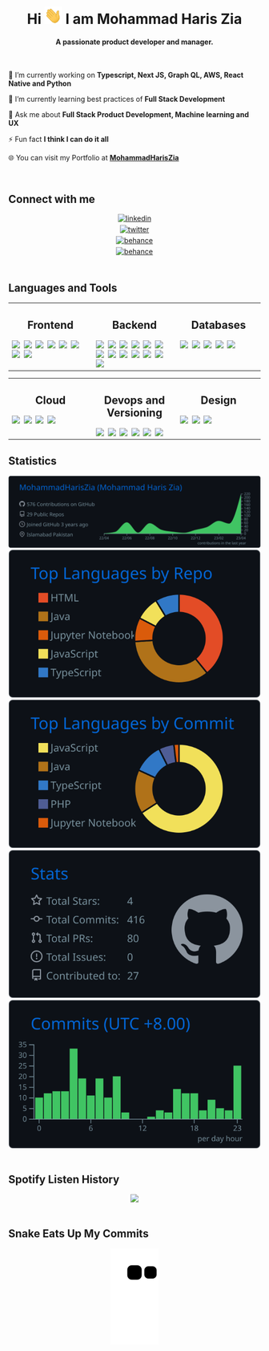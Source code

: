 <h1 align="center">Hi <img width="35" src="https://github.com/1999AZZAR/1999AZZAR/blob/main/resources/img/waving.gif"> I am Mohammad Haris Zia </h1>
<h4 align="center">A passionate product developer and manager.</h4>

<br/>

 <div>
      <p>🔭 I’m currently working on <b>Typescript, Next JS, Graph QL, AWS, React Native and Python</b></p>
      <p>🌱 I’m currently learning best practices of <b>Full Stack Development</b></p>
      <p>💬 Ask me about <b>Full Stack Product Development, Machine learning and UX</b></p>
      <p>⚡ Fun fact <b>I think I can do it all</b></p>
      <p>🌐 You can visit my Portfolio at <a href="https://mohammadhariszia.vercel.app" target="_blank"><b>MohammadHarisZia</b></a></p>
 </div>
 
<br/>
 
## Connect with me  
<div align="center">
  <a href="https://www.linkedin.com/in/mohammadhariszia/" target="_blank">
    <img src=https://img.shields.io/badge/linkedin-%231E77B5.svg?&style=for-the-badge&logo=linkedin&logoColor=white alt=linkedin style="margin-bottom: 5px;" />
  </a>
<br/>
  
  <a href="https://twitter.com/MohammadHarisZ2" target="_blank">
    <img src=https://img.shields.io/badge/twitter-%2300acee.svg?&style=for-the-badge&logo=twitter&logoColor=white alt=twitter style="margin-bottom: 5px;" />
  </a>
<br/>
  
  <a href=https://www.behance.net/muhammazia4 target="_blank">
    <img src=https://img.shields.io/badge/-Behance-blue?style=for-the-badge&logo=behance&logoColor=white alt=behance style="margin-bottom: 5px;" />
  </a>
<br/>
  
  <a href="mailto:mohammadhariszia@gmail.com" target="_blank">
    <img src=https://img.shields.io/badge/Gmail-D14836?style=for-the-badge&logo=gmail&logoColor=white alt=behance style="margin-bottom: 5px;" />
  </a>
<br/>
  
</div>  

<br/>

## Languages and Tools

<table>
 <tr>
  <td valign="top" width="33%">
    <h2 align="center">Frontend</h2>
    <span align="center">
     <img src=https://img.shields.io/badge/html5-%23E34F26.svg?style=for-the-badge&logo=html5&logoColor=white />&nbsp;
     <img src=https://img.shields.io/badge/css3-%231572B6.svg?style=for-the-badge&logo=css3&logoColor=white />&nbsp;
     <img src=https://img.shields.io/badge/react-%2320232a.svg?style=for-the-badge&logo=react&logoColor=%2361DAFB />&nbsp;
     <img src=https://img.shields.io/badge/redux-%23593d88.svg?style=for-the-badge&logo=redux&logoColor=white />&nbsp;
     <img src=https://img.shields.io/badge/react_native-%2320232a.svg?style=for-the-badge&logo=react&logoColor=%2361DAFB />&nbsp;
     <img src=https://img.shields.io/badge/Next-black?style=for-the-badge&logo=next.js&logoColor=white />&nbsp;
     <img src=https://img.shields.io/badge/Tailwind_CSS-38B2AC?style=for-the-badge&logo=tailwind-css&logoColor=white />&nbsp;
     <img src=https://img.shields.io/badge/bootstrap-%23563D7C.svg?style=for-the-badge&logo=bootstrap&logoColor=white/>&nbsp;
    </span>
  </td>
  <td valign="top" width="33%">
  <h2 align="center">Backend</h2>
  <span align="center">
   <img src=https://img.shields.io/badge/NODEJS-339933.svg?&style=for-the-badge&logo=node.js&logoColor=white />&nbsp;
   <img src=https://img.shields.io/badge/Express.js-404D59?style=for-the-badge />&nbsp;
   <img src=https://img.shields.io/badge/Flask-000000?style=for-the-badge&logo=flask&logoColor=white />&nbsp;
   <img src=https://img.shields.io/badge/-ApolloGraphQL-311C87?style=for-the-badge&logo=apollo-graphql/>&nbsp;
   <img src=https://img.shields.io/badge/laravel-%23FF2D20.svg?style=for-the-badge&logo=laravel&logoColor=white />&nbsp;
   <img src=https://img.shields.io/badge/php-%23777BB4.svg?style=for-the-badge&logo=php&logoColor=white />&nbsp;  
   <img src=https://img.shields.io/badge/python-3670A0?style=for-the-badge&logo=python&logoColor=ffdd54 />&nbsp;
   <img src=https://img.shields.io/badge/TensorFlow-%23FF6F00.svg?style=for-the-badge&logo=TensorFlow&logoColor=white />&nbsp;  
   <img src=https://img.shields.io/badge/scikit--learn-%23F7931E.svg?style=for-the-badge&logo=scikit-learn&logoColor=white/>&nbsp;  
   <img src=https://img.shields.io/badge/numpy-%23013243.svg?style=for-the-badge&logo=numpy&logoColor=white />&nbsp;  
   <img src=https://img.shields.io/badge/pandas-%23150458.svg?style=for-the-badge&logo=pandas&logoColor=white />&nbsp;  
   <img src=https://img.shields.io/badge/Matplotlib-%23ffffff.svg?style=for-the-badge&logo=Matplotlib&logoColor=black />&nbsp;  
   <img src=https://img.shields.io/badge/Keras-%23D00000.svg?style=for-the-badge&logo=Keras&logoColor=white />&nbsp;  
   </span>
 </td>
  <td valign="top" width="33%">
   <h2 align="center">Databases</h2>
    <span align="center">
     <img src=https://img.shields.io/badge/Prisma-3982CE?style=for-the-badge&logo=Prisma&logoColor=white />&nbsp;
     <img src=https://img.shields.io/badge/MongoDB-%234ea94b.svg?style=for-the-badge&logo=mongodb&logoColor=white />&nbsp;
     <img src=https://img.shields.io/badge/mysql-%2300f.svg?style=for-the-badge&logo=mysql&logoColor=white />&nbsp;
     <img src= https://img.shields.io/badge/Oracle-F80000?style=for-the-badge&logo=oracle&logoColor=white />&nbsp;
     <img src=https://img.shields.io/badge/Firebase-039BE5?style=for-the-badge&logo=Firebase&logoColor=white />&nbsp;
   </span>
  </td>
  </tr>
</table>
<table>
  <tr>
    <td valign="top" width="33%">
     <h2 align="center">Cloud</h2>
     <span class="note" align="center">
      <img src=https://img.shields.io/badge/AWS-%23FF9900.svg?style=for-the-badge&logo=amazon-aws&logoColor=white />&nbsp;
      <img src=https://img.shields.io/badge/heroku-%23430098.svg?style=for-the-badge&logo=heroku&logoColor=white />&nbsp;
      <img src=https://img.shields.io/badge/netlify-%23000000.svg?style=for-the-badge&logo=netlify&logoColor=#00C7B7 />&nbsp;
      <img src=https://img.shields.io/badge/vercel-%23000000.svg?style=for-the-badge&logo=vercel&logoColor=white />&nbsp;    
     </span>
    </td>
   <td valign="top" width="33%">
      <h2 align="center">Devops and Versioning</h2>
      <span class="note" align="center">
       <img src=https://img.shields.io/badge/docker-%230db7ed.svg?style=for-the-badge&logo=docker&logoColor=white />&nbsp;
       <img src=https://img.shields.io/badge/kubernetes-%23326ce5.svg?style=for-the-badge&logo=kubernetes&logoColor=white />&nbsp;
       <img src=https://img.shields.io/badge/jenkins-%232C5263.svg?style=for-the-badge&logo=jenkins&logoColor=white />&nbsp;
       <img src=https://img.shields.io/badge/github-%23121011.svg?style=for-the-badge&logo=github&logoColor=white />&nbsp;
       <img src=https://img.shields.io/badge/git-%23F05033.svg?style=for-the-badge&logo=git&logoColor=white />&nbsp;
       <img src=https://img.shields.io/badge/github%20actions-%232671E5.svg?style=for-the-badge&logo=githubactions&logoColor=white />&nbsp;
      </span>
     </td>
    <td valign="top" width="33%">
      <h2 align="center">Design</h2>
      <span class="note" align="center">
       <img src=https://img.shields.io/badge/figma-%23F24E1E.svg?style=for-the-badge&logo=figma&logoColor=white />&nbsp;
       <img src=https://img.shields.io/badge/Adobe%20XD-470137?style=for-the-badge&logo=Adobe%20XD&logoColor=#FF61F6 />&nbsp;
       <img src=https://img.shields.io/badge/adobe%20illustrator-%23FF9A00.svg?style=for-the-badge&logo=adobe%20illustrator&logoColor=white/>&nbsp;
      </span>
     </td>
  </tr>
</table>

## Statistics
<div align="center">
  <a href="https://github.com/MohammadHarisZia/MohammadHarisZia/blob/main/profile-summary-card-output/github_dark/0-profile-details.svg">
    <img src="https://github.com/MohammadHarisZia/MohammadHarisZia/blob/main/profile-summary-card-output/github_dark/0-profile-details.svg" alt="Mohammad Haris Zia Profile Summary Card">
  </a>
  <a href="https://github.com/MohammadHarisZia/MohammadHarisZia/blob/main/profile-summary-card-output/github_dark/1-repos-per-language.svg">
    <img src="https://github.com/MohammadHarisZia/MohammadHarisZia/blob/main/profile-summary-card-output/github_dark/1-repos-per-language.svg" alt="Mohammad Haris Zia Profile Summary Card">
  </a>
  <a href="https://github.com/MohammadHarisZia/MohammadHarisZia/blob/main/profile-summary-card-output/github_dark/2-most-commit-language.svg">
    <img src="https://github.com/MohammadHarisZia/MohammadHarisZia/blob/main/profile-summary-card-output/github_dark/2-most-commit-language.svg" alt="Mohammad Haris Zia Profile Summary Card">
  </a>
  <a href="https://github.com/MohammadHarisZia/MohammadHarisZia/blob/main/profile-summary-card-output/github_dark/3-stats.svg">
    <img src="https://github.com/MohammadHarisZia/MohammadHarisZia/blob/main/profile-summary-card-output/github_dark/3-stats.svg" alt="Mohammad Haris Zia Profile Summary Card">
  </a>
  <a href="https://github.com/MohammadHarisZia/MohammadHarisZia/blob/main/profile-summary-card-output/github_dark/4-productive-time.svg">
    <img src="https://github.com/MohammadHarisZia/MohammadHarisZia/blob/main/profile-summary-card-output/github_dark/4-productive-time.svg" alt="Mohammad Haris Zia Profile Summary Card">
  </a>
</div>  
    
<br/>  

## Spotify Listen History
<div align="center">
    <img src="https://spotify-github-profile.vercel.app/api/view?uid=ckyxmux1folfh6g5l0cm783kg&cover_image=true&theme=default&show_offline=false&background_color=121212&interchange=false" />
</div>  

<br/>  
    
## Snake Eats Up My Commits
<div align="center">
    <a href="https://github.com/MohammadHarisZia">
        <img  src="https://github.com/MohammadHarisZia/MohammadHarisZia/raw/output/github-contribution-grid-snake.svg" alt="snake" />
    </a>
</div>
